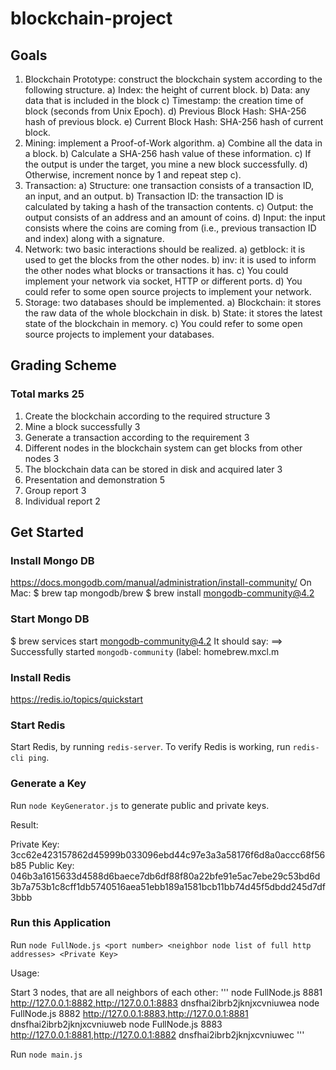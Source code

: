 # blockchain-project

## Goals
1. Blockchain Prototype: construct the blockchain system according to the
following structure.
a) Index: the height of current block.
b) Data: any data that is included in the block
c) Timestamp: the creation time of block (seconds from Unix Epoch).
d) Previous Block Hash: SHA-256 hash of previous block.
e) Current Block Hash: SHA-256 hash of current block.
2. Mining: implement a Proof-of-Work algorithm.
a) Combine all the data in a block.
b) Calculate a SHA-256 hash value of these information.
c) If the output is under the target, you mine a new block successfully.
d) Otherwise, increment nonce by 1 and repeat step c).
3. Transaction:
a) Structure: one transaction consists of a transaction ID, an input, and an
output.
b) Transaction ID: the transaction ID is calculated by taking a hash of the
transaction contents.
c) Output: the output consists of an address and an amount of coins.
d) Input: the input consists where the coins are coming from (i.e., previous
transaction ID and index) along with a signature.
4. Network: two basic interactions should be realized.
a) getblock: it is used to get the blocks from the other nodes.
b) inv: it is used to inform the other nodes what blocks or transactions it has.
c) You could implement your network via socket, HTTP or different ports.
d) You could refer to some open source projects to implement your network.
5. Storage: two databases should be implemented.
a) Blockchain: it stores the raw data of the whole blockchain in disk.
b) State: it stores the latest state of the blockchain in memory.
c) You could refer to some open source projects to implement your databases.


## Grading Scheme

### Total marks 25

1. Create the blockchain according to the required structure 3
2. Mine a block successfully 3
3. Generate a transaction according to the requirement 3
4. Different nodes in the blockchain system can get blocks from other nodes 3
5. The blockchain data can be stored in disk and acquired later 3
6. Presentation and demonstration 5
7. Group report 3
8. Individual report 2


## Get Started

### Install Mongo DB
https://docs.mongodb.com/manual/administration/install-community/
On Mac:
$ brew tap mongodb/brew
$ brew install mongodb-community@4.2

### Start Mongo DB
$ brew services start mongodb-community@4.2
It should say:
==> Successfully started `mongodb-community` (label: homebrew.mxcl.m

### Install Redis
https://redis.io/topics/quickstart

### Start Redis
Start Redis, by running `redis-server`. 
To verify Redis is working, run `redis-cli ping`.

### Generate a Key

Run `node KeyGenerator.js` to generate public and private keys. 

Result:

Private Key:    3cc62e423157862d45999b033096ebd44c97e3a3a58176f6d8a0accc68f56b85
Public Key:    046b3a1615633d4588d6baece7db6df88f80a22bfe91e5ac7ebe29c53bd6d3b7a753b1c8cff1db5740516aea51ebb189a1581bcb11bb74d45f5dbdd245d7df3bbb


### Run this Application

Run `node FullNode.js <port number> <neighbor node list of full http addresses> <Private Key>`

Usage:

Start 3 nodes, that are all neighbors of each other:
'''
node FullNode.js 8881 http://127.0.0.1:8882,http://127.0.0.1:8883 dnsfhai2ibrb2jknjxcvniuwea
node FullNode.js 8882 http://127.0.0.1:8883,http://127.0.0.1:8881 dnsfhai2ibrb2jknjxcvniuweb
node FullNode.js 8883 http://127.0.0.1:8881,http://127.0.0.1:8882 dnsfhai2ibrb2jknjxcvniuwec
'''

Run `node main.js`
